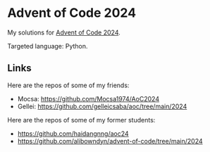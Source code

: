 # Advent of Code 2024

My solutions for [Advent of Code 2024](https://adventofcode.com/2024).

Targeted language: Python.

## Links

Here are the repos of some of my friends:

* Mocsa: https://github.com/Mocsa1974/AoC2024
* Gellei: https://github.com/gelleicsaba/aoc/tree/main/2024

Here are the repos of some of my former students:

* https://github.com/haidangnng/aoc24
* https://github.com/alibowndyn/advent-of-code/tree/main/2024
